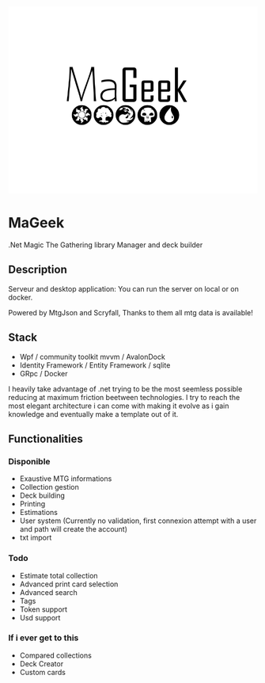 ![MaGeek](/Graph/Title.png "MaGeek")

# MaGeek

.Net Magic The Gathering library Manager and deck builder

## Description

Serveur and desktop application:
You can run the server on local or on docker.
  
Powered by MtgJson and Scryfall, Thanks to them all mtg data is available!
  
## Stack

- Wpf / community toolkit mvvm / AvalonDock
- Identity Framework / Entity Framework / sqlite
- GRpc / Docker
  
I heavily take advantage of .net
trying to be the most seemless possible
reducing at maximum friction beetween technologies.
I try to reach the most elegant architecture i can come with
making it evolve as i gain knowledge
and eventually make a template out of it.

## Functionalities

### Disponible

- Exaustive MTG informations
- Collection gestion
- Deck building
- Printing
- Estimations
- User system (Currently no validation, first connexion attempt with a user and path will create the account)
- txt import

### Todo

- Estimate total collection
- Advanced print card selection
- Advanced search
- Tags
- Token support 
- Usd support

### If i ever get to this

- Compared collections
- Deck Creator
- Custom cards

